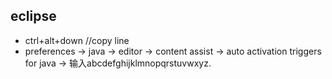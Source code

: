 ## eclipse
* ctrl+alt+down //copy line
* preferences -> java -> editor -> content assist -> auto activation triggers for java -> 输入abcdefghijklmnopqrstuvwxyz.
